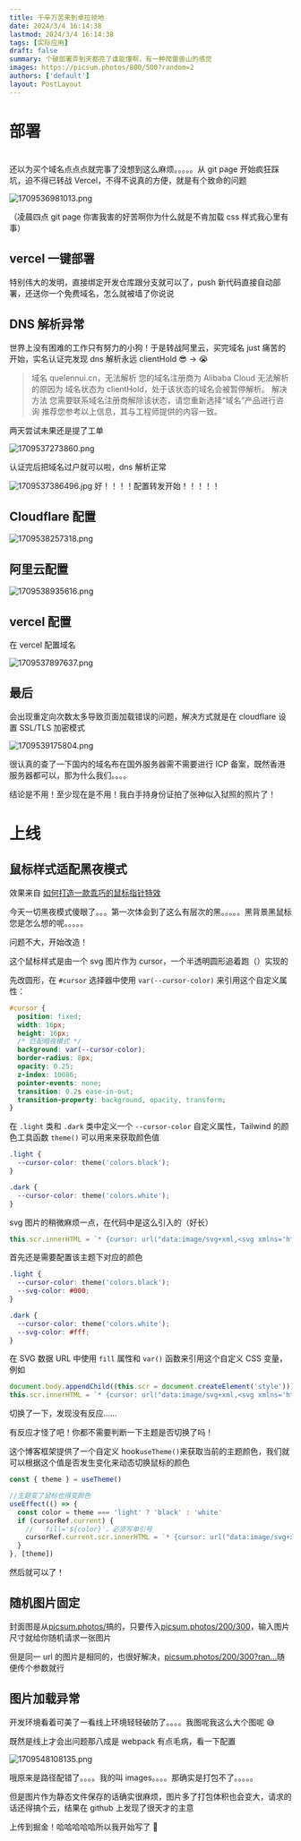 ```yaml
---
title: 千辛万苦来到卓拉领地
date: 2024/3/4 16:14:38
lastmod: 2024/3/4 16:14:38
tags: [实际应用]
draft: false
summary: 个破部署弄到天都亮了谁能懂啊，有一种爬雷兽山的感觉
images: https://picsum.photos/800/500?random=2
authors: ['default']
layout: PostLayout
---
```


# 部署

#

还以为买个域名点点点就完事了没想到这么麻烦。。。。。从 git page 开始疯狂踩坑，迫不得已转战 Vercel，不得不说真的方便，就是有个致命的问题

![1709536981013.png](https://p3-juejin.byteimg.com/tos-cn-i-k3u1fbpfcp/d0cbcf5dd6f849f5bc20cea117a7c3f6~tplv-k3u1fbpfcp-jj-mark:3024:0:0:0:q75.awebp#?w=595&h=452&s=15831&e=png&b=f5f5f5)

（凌晨四点 git page 你害我害的好苦啊你为什么就是不肯加载 css 样式我心里有事）

## vercel 一键部署

特别伟大的发明，直接绑定开发仓库跟分支就可以了，push 新代码直接自动部署，还送你一个免费域名，怎么就被墙了你说说

## DNS 解析异常

世界上没有困难的工作只有努力的小狗！于是转战阿里云，买完域名 just 痛苦的开始，实名认证完发现 dns 解析永远 clientHold 😎 -> 😭

> 域名 quelennui.cn，无法解析 您的域名注册商为 Alibaba Cloud 无法解析的原因为 域名状态为 clientHold，处于该状态的域名会被暂停解析。 解决方法 您需要联系域名注册商解除该状态，请您重新选择“域名”产品进行咨询 推荐您参考以上信息，其与工程师提供的内容一致。

两天尝试未果还是提了工单

![1709537273860.png](https://p3-juejin.byteimg.com/tos-cn-i-k3u1fbpfcp/ef4a3e06b2bd469397974ae5683e2fbc~tplv-k3u1fbpfcp-jj-mark:3024:0:0:0:q75.awebp#?w=1461&h=250&s=29058&e=png&b=ffffff)

认证完后把域名过户就可以啦，dns 解析正常

![1709537386496.jpg](https://p1-juejin.byteimg.com/tos-cn-i-k3u1fbpfcp/646109a7b9504ec2a31d9fc860925180~tplv-k3u1fbpfcp-jj-mark:3024:0:0:0:q75.awebp#?w=671&h=501&s=144873&e=png&b=fefdfd) 好！！！！配置转发开始！！！！！

## Cloudflare 配置

![1709538257318.png](https://p1-juejin.byteimg.com/tos-cn-i-k3u1fbpfcp/3e9bfba3273147649dc5c7aa0f165b53~tplv-k3u1fbpfcp-jj-mark:3024:0:0:0:q75.awebp#?w=1920&h=880&s=79887&e=png&b=fefefe)

## 阿里云配置

![1709538935616.png](https://p1-juejin.byteimg.com/tos-cn-i-k3u1fbpfcp/32885f454b6d4940a71aed3d047a72cb~tplv-k3u1fbpfcp-jj-mark:3024:0:0:0:q75.awebp#?w=1920&h=880&s=101506&e=png&b=fdfdfd)

## vercel 配置

在 vercel 配置域名

![1709537897637.png](https://p9-juejin.byteimg.com/tos-cn-i-k3u1fbpfcp/90c11eb2d9674465810024f58c962aff~tplv-k3u1fbpfcp-jj-mark:3024:0:0:0:q75.awebp#?w=1879&h=785&s=86391&e=png&b=fcfcfc)

## 最后

会出现重定向次数太多导致页面加载错误的问题，解决方式就是在 cloudflare 设置 SSL/TLS 加密模式

![1709539175804.png](https://p1-juejin.byteimg.com/tos-cn-i-k3u1fbpfcp/cbf2df2788634b71a9565f6c6509c047~tplv-k3u1fbpfcp-jj-mark:3024:0:0:0:q75.awebp#?w=1920&h=880&s=95624&e=png&b=fefefe)

很认真的查了一下国内的域名布在国外服务器需不需要进行 ICP 备案，既然香港服务器都可以，那为什么我们。。。。

结论是不用！至少现在是不用！我白手持身份证拍了张神似入狱照的照片了！

# 上线

## 鼠标样式适配黑夜模式

效果来自 [如何打造一款乖巧的鼠标指针特效](https://juejin.cn/post/6932770913259634701?searchId=20240304183648AB069D274DACF509D52D)

今天一切黑夜模式傻眼了。。。第一次体会到了这么有层次的黑。。。。。黑背景黑鼠标您是怎么想的呢。。。。。

问题不大，开始改造！

这个鼠标样式是由一个 svg 图片作为 cursor，一个半透明圆形追着跑（）实现的

先改圆形，在 `#cursor` 选择器中使用 `var(--cursor-color)` 来引用这个自定义属性：

```css
#cursor {
  position: fixed;
  width: 16px;
  height: 16px;
  /* 匹配暗夜模式 */
  background: var(--cursor-color);
  border-radius: 8px;
  opacity: 0.25;
  z-index: 10086;
  pointer-events: none;
  transition: 0.2s ease-in-out;
  transition-property: background, opacity, transform;
}
```

在 `.light` 类和 `.dark` 类中定义一个 `--cursor-color` 自定义属性，Tailwind 的颜色工具函数 `theme()` 可以用来来获取颜色值

```css
.light {
  --cursor-color: theme('colors.black');
}

.dark {
  --cursor-color: theme('colors.white');
}
```

svg 图片的稍微麻烦一点，在代码中是这么引入的（好长）

```js
this.scr.innerHTML = `* {cursor: url("data:image/svg+xml,<svg xmlns='http://www.w3.org/2000/svg' viewBox='0 0 8 8' width='8px' height='8px'><circle cx='4' cy='4' r='4' fill='black' opacity='.5'/></svg>") 4 4, auto}`
```

首先还是需要配置该主题下对应的颜色

```css
.light {
  --cursor-color: theme('colors.black');
  --svg-color: #000;
}

.dark {
  --cursor-color: theme('colors.white');
  --svg-color: #fff;
}
```

在 SVG 数据 URL 中使用 `fill` 属性和 `var()` 函数来引用这个自定义 CSS 变量，例如

```js
document.body.appendChild((this.scr = document.createElement('style')))
this.scr.innerHTML = `* {cursor: url("data:image/svg+xml,<svg xmlns='http://www.w3.org/2000/svg' viewBox='0 0 8 8' width='8px' height='8px'><circle cx='4' cy='4' r='4' fill='var(--svg-color)' opacity='.5'/></svg>") 4 4, auto}`
```

切换了一下，发现没有反应……

有反应才怪了吧！你都不需要判断一下主题是否切换了吗！

这个博客框架提供了一个自定义 hook`useTheme()`来获取当前的主题颜色，我们就可以根据这个值是否发生变化来动态切换鼠标的颜色

```js
const { theme } = useTheme()

//主题变了鼠标也得变颜色
useEffect(() => {
  const color = theme === 'light' ? 'black' : 'white'
  if (cursorRef.current) {
    //   fill='${color}'，必须写单引号
    cursorRef.current.scr.innerHTML = `* {cursor: url("data:image/svg+xml,<svg xmlns='http://www.w3.org/2000/svg' viewBox='0 0 8 8' width='8px' height='8px'><circle cx='4' cy='4' r='4' fill='${color}' opacity='.5'/></svg>") 4 4, auto}`
  }
}, [theme])
```

然后就可以了！

## 随机图片固定

封面图是从[picsum.photos/](https://link.juejin.cn?target=https%3A%2F%2Fpicsum.photos%2F)搞的，只要传入[picsum.photos/200/300](https://link.juejin.cn?target=https%3A%2F%2Fpicsum.photos%2F200%2F300)，输入图片尺寸就给你随机请求一张图片

但是同一 url 的图片是相同的，也很好解决，[picsum.photos/200/300?ran…](https://link.juejin.cn?target=https%3A%2F%2Fpicsum.photos%2F200%2F300%3Frandom%3D1)随便传个参数就行

## 图片加载异常

开发环境看着可美了一看线上环境轻轻破防了。。。。我图呢我这么大个图呢 😅

既然是线上才会出问题那八成是 webpack 有点毛病，看一下配置

![1709548108135.png](https://p9-juejin.byteimg.com/tos-cn-i-k3u1fbpfcp/dec1dca4a9bf4f12854f96eef17874c8~tplv-k3u1fbpfcp-jj-mark:3024:0:0:0:q75.awebp#?w=666&h=411&s=26709&e=png&b=1f1f1f)

哦原来是路径配错了。。。。我的叫 images。。。。那确实是打包不了。。。。。

但是图片作为静态文件保存的话确实很麻烦，图片多了打包体积也会变大，请求的话还得搞个云，结果在 github 上发现了很天才的主意

上传到掘金！哈哈哈哈哈所以我开始写了 🥰
